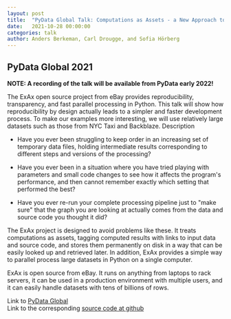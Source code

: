 ```yaml
---
layout: post
title:  "PyData Global Talk: Computations as Assets - a New Approach to Reproducibility and Transparency"
date:   2021-10-28 00:00:00
categories: talk
author: Anders Berkeman, Carl Drougge, and Sofia Hörberg
---
```



## PyData Global 2021

**NOTE: A recording of the talk will be available from PyData early 2022!**

The ExAx open source project from eBay provides reproducibility,
transparency, and fast parallel processing in Python.  This talk will
show how reproducibility by design actually leads to a simpler and
faster development process.  To make our examples more interesting, we
will use relatively large datasets such as those from NYC Taxi and
Backblaze.  Description


- Have you ever been struggling to keep order in an increasing set of
temporary data files, holding intermediate results corresponding to
different steps and versions of the processing?

- Have you ever been in a situation where you have tried playing with
parameters and small code changes to see how it affects the program's
performance, and then cannot remember exactly which setting that
performed the best?

- Have you ever re-run your complete processing pipeline just to "make
sure" that the graph you are looking at actually comes from the data
and source code you thought it did?

The ExAx project is designed to avoid problems like these. It treats
computations as assets, tagging computed results with links to input
data and source code, and stores them permanently on disk in a way
that can be easily looked up and retrieved later. In addition, ExAx
provides a simple way to parallel process large datasets in Python on
a single computer.

ExAx is open source from eBay. It runs on anything from laptops to
rack servers, it can be used in a production environment with multiple
users, and it can easily handle datasets with tens of billions of
rows.

Link to [PyData Global](https://pydata.org/global2021/schedule/presentation/44/computations-as-assets-a-new-approach-to-reproducibility-and-transparency/)  
Link to the corresponding [source code at github](https://github.com/exaxorg/backblaze_animation)
